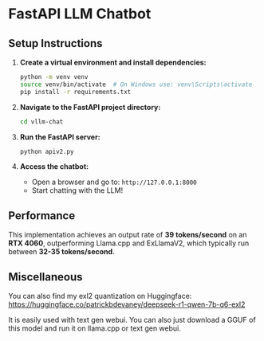 # FastAPI LLM Chatbot

## Setup Instructions

1. **Create a virtual environment and install dependencies:**
   ```sh
   python -m venv venv
   source venv/bin/activate  # On Windows use: venv\Scripts\activate
   pip install -r requirements.txt
   ```

2. **Navigate to the FastAPI project directory:**
   ```sh
   cd vllm-chat
   ```

3. **Run the FastAPI server:**
   ```sh
   python apiv2.py
   ```

4. **Access the chatbot:**
   - Open a browser and go to: `http://127.0.0.1:8000`
   - Start chatting with the LLM!

## Performance

This implementation achieves an output rate of **39 tokens/second** on an **RTX 4060**, outperforming Llama.cpp and ExLlamaV2, which typically run between **32-35 tokens/second**.

## Miscellaneous
You can also find my exl2 quantization on Huggingface:
https://huggingface.co/patrickbdevaney/deepseek-r1-qwen-7b-q6-exl2

It is easily used with text gen webui. You can also just download a GGUF of this model and run it on llama.cpp or text gen webui.
